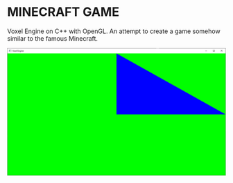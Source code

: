 # MINECRAFT GAME

Voxel Engine on C++ with OpenGL. An attempt to create a game somehow similar to the famous Minecraft.

![screenshot](Screenshots/Screenshot1.png)